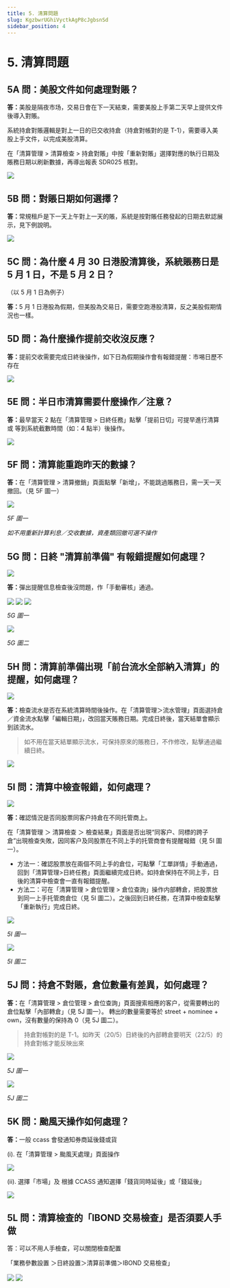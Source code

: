 ```yaml
---
title: 5. 清算問題
slug: KgzbwrUGhiVyctkAgP8cJgbsnSd
sidebar_position: 4
---
```



# 5. 清算問題

## 5A 問：美股文件如何處理對賬？ 

<b>答：</b>美股是隔夜市场，交易日會在下一天結束，需要美股上手第二天早上提供文件後導入對賬。

系統持倉對賬邏輯是對上一日的已交收持倉（持倉對帳對的是 T-1），需要導入美股上手文件，以完成美股清算。

在「清算管理 &gt; 清算檢查 &gt; 持倉對賬」中按「重新對賬」選擇對應的執行日期及賬務日期以刷新數據，再導出報表 SDR025 核對。

<img src="/assets/TdQdb9nPwoHsHTxHz99cK2kDnPg.png" src-width="2398" src-height="1188" align="center"/>

## 5B 問：對賬日期如何選擇？

<b>答：</b>常規租戶是下一天上午對上一天的賬，系統是按對賬任務發起的日期去默認展示，見下例說明。

<img src="/assets/DhP0bVTi3oFEVKxww5McS1WxnZ2.png" src-width="1466" src-height="972" align="center"/>

## 5C 問：為什麼 4 月 30 日港股清算後，系統賬務日是 5 月 1 日，不是 5 月 2 日？
（以 5 月 1 日為例子）

<b>答：</b>5 月 1 日港股為假期，但美股為交易日，需要空跑港股清算，反之美股假期情況也一樣。

## 5D 問：為什麼操作提前交收沒反應？

<b>答：</b>提前交收需要完成日終後操作，如下日為假期操作會有報錯提醒：市埸日歷不存在

<img src="/assets/OCwMb4iu2obRmkxrH91clc5znAh.png" src-width="2504" src-height="1006" align="center"/>

## 5E 問：半日市清算需要什麼操作／注意？

<b>答：</b>最早當天 2 點在「清算管理 &gt; 日終任務」點擊「提前日切」可提早進行清算 或 等到系統截數時間（如：4 點半）後操作。

<img src="/assets/VEfEba9SOoicbVxhOkDcndXXnsh.png" src-width="2183" src-height="384" align="center"/>

## 5F 問：清算能重跑昨天的數據？

<b>答：</b>在「清算管理 &gt; 清算撤銷」頁面點擊「新增」，不能跳過賬務日，需一天一天撤回。（見 5F 圖一）


<img src="/assets/Ddk9bk6NtoQs2KxjD2BceB28nHT.png" src-width="2390" src-height="1420" align="center"/>

<em>5F 圖一</em>

<em>如不用重新計算利息／交收數據，資產類回撤可選不操作</em>

## 5G 問：日終 "清算前準備" 有報錯提醒如何處理？

<img src="/assets/Z7mMbG9dSoszmUxjA3OclaNWnTg.png" src-width="2220" src-height="380" align="center"/>

<b>答：</b>彈出提醒信息檢查後沒問題，作「手動審核」通過。

<img src="/assets/Fra8bsjWooTZKbxZK91cyGXonNf.png" src-width="2110" src-height="172" align="center"/>

<img src="/assets/I2kmbzGhyonmbjxdaPRcDwtxnGd.png" src-width="2040" src-height="162" align="center"/>

<img src="/assets/XHNgbw7Uzob2kfx6q8ucB6zEn8c.png" src-width="2752" src-height="1354" align="center"/>

<em>5G 圖一</em>

<img src="/assets/TLEvbxnWgo95A3xUoV1cFZb9n2d.png" src-width="2656" src-height="294" align="center"/>

<em>5G 圖二</em>

## 5H 問：清算前準備出現「前台流水全部納入清算」的提醒，如何處理？

<img src="/assets/HlkebwYzvo6jBKx3jigcmlgmnue.png" src-width="1373" src-height="1124"/>

<b>答：</b>檢查流水是否在系統清算時間後操作。在「清算管理＞流水管理」頁面選持倉／資金流水點擊「編輯日期」，改回當天賬務日期。完成日終後，當天結單會顯示到該流水。

> 如不用在當天結單顯示流水，可保持原來的賬務日，不作修改，點擊通過繼續日終。

<img src="/assets/GnVhbmJxvojdtGxHOSHcYt2Ungc.png" src-width="2386" src-height="828" align="center"/>

## 5I 問：清算中檢查報錯，如何處理？

<img src="/assets/OkdpbHc7loYMgKxT1KvczFEnnMe.png" src-width="2644" src-height="1112" align="center"/>

<b>答：</b>確認情況是否同股票同客户持倉在不同托管商上。

在「清算管理 ＞ 清算檢查 ＞ 檢查結果」頁面是否出現“同客户、同標的跨子倉”出現檢查失敗，因同客户及同股票在不同上手的托管商會有提醒報錯（見 5I 圖一）。

- 方法一：確認股票放在兩個不同上手的倉位，可點擊「工單詳情」手動通過，回到「清算管理&gt;日終任務」頁面繼續完成日終。如持倉保持在不同上手，日後的清算中檢查會一直有報錯提醒。 
- 方法二：可在「清算管理 &gt; 倉位管理 &gt; 倉位查詢」操作内部轉倉，把股票放到同一上手托管商倉位（見 5I 圖二）。之後回到日終任務，在清算中檢查點擊「重新執行」完成日終。

<img src="/assets/ROHFb11cQoAZAoxzl5XcJKlGnBh.png" src-width="2512" src-height="814" align="center"/>

<em>5I 圖一</em>

<img src="/assets/RnJKbjNkRoBsiExr54DcEjHnn6f.png" src-width="2454" src-height="1109" align="center"/>

<em>5I 圖二</em>

## 5J 問：持倉不對賬，倉位數量有差異，如何處理？


<b>答：</b>在「清算管理 &gt; 倉位管理 &gt; 倉位查詢」頁面搜索相應的客户，從需要轉出的倉位點擊「內部轉倉」（見 5J 圖一）。
轉出的數量需要等於 street + nominee + own，沒有數量的保持為 0（見 5J 圖二）。

> 持倉對帳對的是 T-1。如昨天（20/5）日終後的內部轉倉要明天（22/5）的持倉對帳才能反映出來

<img src="/assets/SNDKbtLQcoDcJaxkExJc0NoHn2d.png" src-width="2500" src-height="1136" align="center"/>

<em>5J 圖一</em>

<img src="/assets/Me8ObHY4Uo29xJxLnRNcBJYZn4b.png" src-width="1188" src-height="805" align="center"/>

<em>5J 圖二</em>

## 5K 問：颱風天操作如何處理？

<b>答：</b>一般 ccass 會發通知券商延後錢或貨


(i). 在「清算管理 &gt; 颱風天處理」頁面操作

<img src="/assets/GQgsbyPSZosFBixXyUyc3NzlnyH.png" src-width="2840" src-height="1410" align="center"/>

(ii). 選擇「市場」及 根據 CCASS 通知選擇「錢貨同時延後」或「錢延後」

<img src="/assets/DHsUbiwpbogybHxtfuXcA6eAnve.png" src-width="2756" src-height="1478" align="center"/>

## 5L 問：清算檢查的「IBOND 交易檢查」是否須要人手做

答：可以不用人手檢查，可以關閉檢查配置

「業務參數設置 ＞日終設置＞清算前準備＞IBOND 交易檢查」

<img src="/assets/YRuSbG4TyoZm58xfy5UcxNLYnKg.png" src-width="2788" src-height="1450" align="center"/>

<img src="/assets/VHQwbgUqaoYjbjxAVaycoesXnig.png" src-width="2314" src-height="1342" align="center"/>

